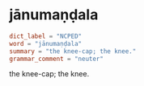 # jānumaṇḍala

``` toml
dict_label = "NCPED"
word = "jānumaṇḍala"
summary = "the knee-cap; the knee."
grammar_comment = "neuter"
```

the knee\-cap; the knee.

